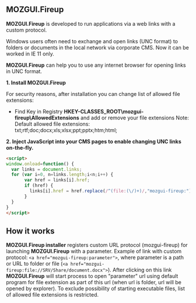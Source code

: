 ## MOZGUI.Fireup

**MOZGUI.Fireup** is developed to run applications via a web links with a custom protocol.

Windows users often need to exchange and open links (UNC format) to folders or documents in the local network via corporate CMS. Now it can be worked in IE 11 only.

**MOZGUI.Fireup** can help you to use any internet browser for opening links in UNC format. 

**1. Install MOZGUI.Fireup**

For security reasons, after installation you can change list of allowed file extensions:
- Find Key in Registry **HKEY-CLASSES_ROOT\mozgui-fireup\AllowedExtensions** and add or remove your file extensions
Note: Default allowed file extensions: txt;rtf;doc;docx;xls;xlsx;ppt;pptx;htm;html;

**2. Inject JavaScript into your CMS pages to enable changing UNC links on-the-fly.**
```markdown
<script>
window.onload=function() {
  var links = document.links;
  for (var i=0, n=links.length;i<n;i++) {
	   var href = links[i].href;
	   if (href) {
		 links[i].href = href.replace(/^(file:(\/)+)/,"mozgui-fireup:");
	   }
  }
}
</script>
```
## How it works

**MOZGUI.Fireup installer** registers custom URL protocol (mozgui-fireup) for launching **MOZGUI.Fireup** with a parameter.
Example of link with custom protocol: 
```<a href="mozgui-fireup:parameter">```, where parameter is a path or URL to folder or file (```<a href="mozgui-fireup:file://SRV/Share/document.docx">```).
After clicking on this link **MOZGUI.Fireup** will start process to open "parameter" url using default program for file extension as part of this url (when url is folder, url will be opened by explorer).
To exclude possibility of starting executable files, list of allowed file extensions is restricted.




